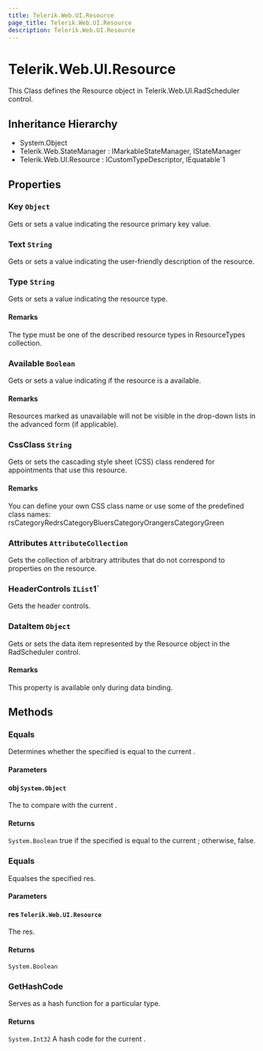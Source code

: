 ```yaml
---
title: Telerik.Web.UI.Resource
page_title: Telerik.Web.UI.Resource
description: Telerik.Web.UI.Resource
---
```


# Telerik.Web.UI.Resource

This Class defines the Resource object in Telerik.Web.UI.RadScheduler control.

## Inheritance Hierarchy

* System.Object
* Telerik.Web.StateManager : IMarkableStateManager, IStateManager
* Telerik.Web.UI.Resource : ICustomTypeDescriptor, IEquatable`1

## Properties

###  Key `Object`

Gets or sets a value indicating the resource primary key value.

###  Text `String`

Gets or sets a value indicating the user-friendly description of the resource.

###  Type `String`

Gets or sets a value indicating the resource type.

#### Remarks
The type must be one of the described resource types in
            ResourceTypes collection.

###  Available `Boolean`

Gets or sets a value indicating if the resource is a available.

#### Remarks
Resources marked as unavailable will not be visible
            in the drop-down lists in the advanced form (if applicable).

###  CssClass `String`

Gets or sets the cascading style sheet (CSS) class rendered for appointments that use this resource.

#### Remarks
You can define your own CSS class name or use some of the predefined class names:
            rsCategoryRedrsCategoryBluersCategoryOrangersCategoryGreen

###  Attributes `AttributeCollection`

Gets the collection of arbitrary attributes that do not correspond to properties on the resource.

###  HeaderControls `IList`1`

Gets the header controls.

###  DataItem `Object`

Gets or sets the data item represented by the
            Resource object in the
            RadScheduler control.

#### Remarks
This property is available only during data binding.

## Methods

###  Equals

Determines whether the specified  is equal
            to the current .

#### Parameters

#### obj `System.Object`

The  to compare with the current
            .

#### Returns

`System.Boolean` true if the specified  is equal to the
            current ; otherwise, false.

###  Equals

Equalses the specified res.

#### Parameters

#### res `Telerik.Web.UI.Resource`

The res.

#### Returns

`System.Boolean` 

###  GetHashCode

Serves as a hash function for a particular type.

#### Returns

`System.Int32` A hash code for the current .

